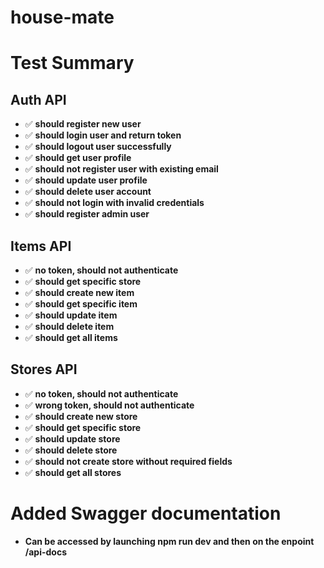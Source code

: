# house-mate

 # Test Summary

## Auth API
- ✅ **should register new user** 
- ✅ **should login user and return token**
- ✅ **should logout user successfully** 
- ✅ **should get user profile** 
- ✅ **should not register user with existing email**
- ✅ **should update user profile** 
- ✅ **should delete user account** 
- ✅ **should not login with invalid credentials** 
- ✅ **should register admin user** 

## Items API
- ✅ **no token, should not authenticate** 
- ✅ **should get specific store** 
- ✅ **should create new item** 
- ✅ **should get specific item** 
- ✅ **should update item** 
- ✅ **should delete item**
- ✅ **should get all items**  

## Stores API
- ✅ **no token, should not authenticate** 
- ✅ **wrong token, should not authenticate** 
- ✅ **should create new store** 
- ✅ **should get specific store** 
- ✅ **should update store** 
- ✅ **should delete store** 
- ✅ **should not create store without required fields** 
- ✅ **should get all stores** 

# Added Swagger documentation
- **Can be accessed by launching npm run dev and then on the enpoint /api-docs**